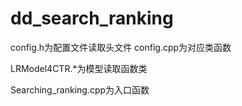 dd_search_ranking
=================
config.h为配置文件读取头文件
config.cpp为对应类函数

LRModel4CTR.*为模型读取函数类

Searching_ranking.cpp为入口函数
